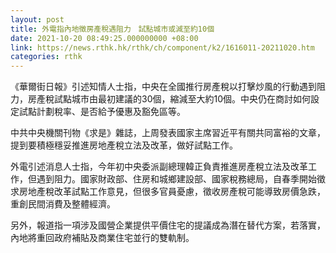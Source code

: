 ```yaml
---
layout: post
title: 外電指內地徵房產稅遇阻力　試點城市或減至約10個
date: 2021-10-20 08:49:25.000000000 +08:00
link: https://news.rthk.hk/rthk/ch/component/k2/1616011-20211020.htm
categories: rthk
---
```


《華爾街日報》引述知情人士指，中央在全國推行房產稅以打擊炒風的行動遇到阻力，房產稅試點城市由最初建議的30個，縮減至大約10個。中央仍在商討如何設定試點計劃稅率、是否給予優惠及豁免區等。

中共中央機關刊物《求是》雜誌，上周發表國家主席習近平有關共同富裕的文章，提到要積極穩妥推進房地產稅立法及改革，做好試點工作。

外電引述消息人士指，今年初中央委派副總理韓正負責推進房產稅立法及改革工作，但遇到阻力。國家財政部、住房和城鄉建設部、國家稅務總局，自春季開始徵求房地產稅改革試點工作意見，但很多官員憂慮，徵收房產稅可能導致房價急跌，重創民間消費及整體經濟。

另外，報道指一項涉及國營企業提供平價住宅的提議成為潛在替代方案，若落實，內地將重回政府補貼及商業住宅並行的雙軌制。
